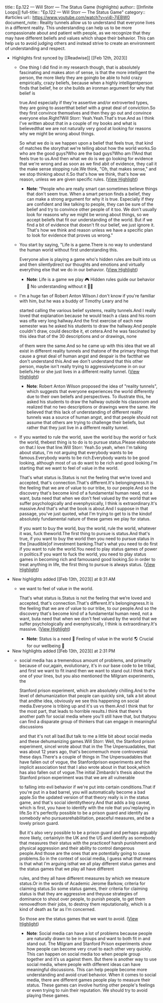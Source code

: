 title:: Ep.122 — Will Storr — The Status Game (highlights)
author:: [[Infinite Loops]]
full-title:: "Ep.122 — Will Storr — The Status Game"
category:: #articles
url:: https://www.youtube.com/watch?v=vi4l-7jEBW0
document_note:: Reality tunnels allow us to understand that everyone lives in a different reality. This understanding can help us to be more compassionate about and patient with people, as we recognize that they may have different beliefs and values which shape their behavior. This can help us to avoid judging others and instead strive to create an environment of understanding and respect.

- Highlights first synced by [[Readwise]] [[Feb 12th, 2023]]
	- One thing I did find in my research though, that is absolutely fascinating and makes aton of sense, is that the more intelligent the person, the more likely they are goingto be able to hold crazy empirically, crazy beliefs, because when a highly intelligentperson finds that belief, he or she builds an ironman argument for why that belief is
	  
	  true.And especially if they're assertive and/or extroverted types, they are going to assertthat belief with a great deal of conviction.So they first convince themselves and then they go out and convince everyone else.Right?Will Storr: Yeah.Yeah.That's true.And as I think I've written about that in a couple of my books and what is believedthat we are not naturally very good at looking for reasons why we might be wrong about things.
	  
	  So what we do is we happen upon a belief that feels true, that kind of matches the storythat we're telling about how the world works.So who are the good guys?Who are the bad guys?Who am I?And that feels true to us.And then what we do is we go looking for evidence that we're wrong and as soon as we find abit of evidence, they call it the make sense stopping rule.We think, "Oh, that makes sense," and we stop thinking about it.So that's how we think, that's how we reason, unless we are given specific rules. ([View Highlight](https://read.readwise.io/read/01gs1vfw07fsjwxd5n9k5cc97v))
		- **Note**: "People who are really smart can sometimes believe things that don't seem true. When a smart person finds a belief, they can make a strong argument for why it is true. Especially if they are confident and like talking to people, they can be sure of the belief and try to convince other people of it too. We don't usually look for reasons why we might be wrong about things, so we accept beliefs that fit our understanding of the world. But if we find a bit of evidence that doesn't fit our belief, we just ignore it. That's how we think and reason unless we have a specific plan to look for evidence that proves us wrong."
	- You start by saying, "Life is a game.There is no way to understand the human world without first understanding this.
	  
	  Everyone alive is playing a game who's hidden rules are built into us and then silentlydirect our thoughts and emotions and virtually everything else that we do in our behavior. ([View Highlight](https://read.readwise.io/read/01gs1vrbmd8yw76szaaskx2z83))
		- **Note**: Life is a game we play 🎮
		  Hidden rules guide our behavior 🤔
		  No understanding without it 🤷‍♀️
	- I'm a huge fan of Robert Anton Wilson.I don't know if you're familiar with him, but he was a buddy of Timothy Leary and he
	  
	  started calling the various belief systems, reality tunnels.And I really loved that explanation because he would teach a class and his room was offa very long hallway.And the first exercise of each new semester was he asked his students to draw the hallway.And people couldn't draw, could describe it, et cetera.And he was fascinated by this idea that of the 30 descriptions and or drawings, none
	  
	  of them were the same.And so he came up with this idea that we all exist in different reality tunnels and thatone of the primary things that cause a great deal of human angst and despair is the factthat we don't understand this.And we don't understand that this other person, maybe isn't really trying to aggressivelycome in on our beliefs.He or she just lives in a different reality tunnel. ([View Highlight](https://read.readwise.io/read/01gs1vvtjjhbk1kmezgja15ked))
		- **Note**: Robert Anton Wilson proposed the idea of "reality tunnels", which suggests that everyone experiences the world differently due to their own beliefs and perspectives. To illustrate this, he asked his students to draw the hallway outside his classroom and realized that no two descriptions or drawings were the same. He believed that this lack of understanding of different reality tunnels was a source of human angst, and that people should not assume that others are trying to challenge their beliefs, but rather that they just live in a different reality tunnel.
	- If you wanted to rule the world, save the world buy the world or fuck the world, thebest thing is to do is to pursue status.Please elaborate on that.I love that line.Will Storr: Yeah.So yeah, when I'm talking about status, I'm not arguing that everybody wants to be famous.Everybody wants to be rich.Everybody wants to be good looking, although most of us do want to be rich and good looking.I'm starting that we want to feel of value in the world.
	  
	  That's what status is.Status is not the feeling that we’re loved and accepted, that's connection.That's different.It's belongingness.It is the feeling that we are of value to our tribe, to our people.And so the discovery that's become kind of a fundamental human need, not a want, buta need that when we don't feel valued by the world that we suffer psychologically and evenphysically, I think is extraordinary.It's massive.And that's what the book is about.And I suppose in that passage, you've just quoted, what I'm trying to get to is the kindof absolutely fundamental nature of these games we play for status.
	  
	  If you want to buy the world, buy the world, rule the world, whatever it was, fuck theworld.The first thing to pursue is status.And that's true, if you want to buy the world then you need to pursue status in the [inaudible]of investment banking.That's what you need to do first if you want to rule the world.You need to play status games of power in politics.If you want to fuck the world, you need to play status games in becoming rich and famousand good looking.So in order to treat anything in life, the first thing to pursue is always status. ([View Highlight](https://read.readwise.io/read/01gs1w15ja3ft4kwgf1vw22b72))
- New highlights added [[Feb 13th, 2023]] at 8:31 AM
	- we want to feel of value in the world.
	  
	  That's what status is.Status is not the feeling that we’re loved and accepted, that's connection.That's different.It's belongingness.It is the feeling that we are of value to our tribe, to our people.And so the discovery that's become kind of a fundamental human need, not a want, buta need that when we don't feel valued by the world that we suffer psychologically and evenphysically, I think is extraordinary.It's massive. ([View Highlight](https://read.readwise.io/read/01gs3q2ty8x2tcv6hntk23ezwy))
		- **Note**: Status is a need 📝
		  Feeling of value in the world 🌎
		  Crucial for our wellbeing 💚
- New highlights added [[Feb 13th, 2023]] at 2:31 PM
	- social media has a tremendous amount of problems, and primarily because of our,again, evolutionary, it's in our base code to be tribal, and first we want to fit inand then we want to stand out.I think that's one of your lines, but you also mentioned the Milgram experiments, the
	  
	  Stanford prison experiment, which are absolutely chilling.And to the level of dehumanization that people can quickly sink, talk a bit about that andthe idea, obviously we see this happening on social media.Everyone is tribing up and it's us vs them.And I think that for the most part, that leads to horrible results.I think that there's another path for social media where you'll still have that, but thatyou can find a disparate group of thinkers that can engage in meaningful discussions
	  
	  and that it's not all bad.But talk to me a little bit about social media and these dehumanizing games.Will Storr: Well, the Stanford prison experiment, sinceI wrote about that in the The Unpersuadables, that was about 12 years ago, that's becomemuch more controversial these days.There's a couple of things in The Unpersuadables that have fallen out of vogue, the Stanfordprison experiments and the implicit association test that I also wrote about in that book,which has also fallen out of vogue.The initial Zimbardo's thesis about the Stanford prison experiment was that we are all vulnerable
	  
	  to falling into evil behavior if we're put into certain conditions.That if you're put in a bad barrel, you will automatically become a bad apple.So the updated version of that theory really is in the status game, and that's social identitytheory.And that adds a big caveat, which is first, you have to identify with the role that you'replaying in life.So it's perfectly possible to be a prison guard and identify as somebody who pursuesrehabilitation, peaceful measures, and be a lovely prison guard.
	  
	  But it's also very possible to be a prison guard and perhaps arguably more likely, certainlyin the UK and the US and identify as somebody that measures their status with the practiceof harsh punishment and physical aggression and their ability to control dangerous people.And those are the ones that are potentially going to cause problems.So in the context of social media, I guess what that means is that what I'm arguing isthat we all play different status games and the status games that we play all have different
	  
	  rules, and they all have different measures by which we measure status.Or in the words of Academic Jerome Barkow, criteria for claiming status.So some status games, their criteria for claiming status is that they are aggressive and theyuse strategies of dominance to shout over people, to punish people, to get them removedfrom their jobs, to destroy them reputationally, which is a kind of death as far as I'm concerned.
	  
	  So those are the status games that we want to avoid. ([View Highlight](https://read.readwise.io/read/01gs4d3avgepw73jp6v3vn95te))
		- **Note**: Social media can have a lot of problems because people are naturally drawn to be in groups and want to both fit in and stand out. The Milgram and Stanford Prison experiments show how people can become very cruel to each other very quickly. This can happen on social media too when people group together and it’s us against them. But there is another way to use social media, where people with different ideas can have meaningful discussions. This can help people become more understanding and avoid cruel behavior. When it comes to social media, there are different games people play to measure their status. These games can involve hurting other people's feelings or even trying to ruin their reputation. We should try to avoid playing these games.